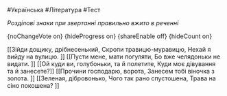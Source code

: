 #Українська #Література #Тест

*Розділові знаки при звертанні правильно вжито в реченні*

{noChangeVote on}
{hideProgress on}
{shareEnable off}
{hideCount on}

[[Зійди дощику, дрібнесенький, Скропи травицю-муравицю, Нехай я вийду на вулицю. ]]
[[Пусти мене, мати погуляти, Бо вже челядоньки не видати. ]]
[[Ой куди ви, голубоньки, та й полетите, Куди моє дівування та й занесете?]]
[[Прочини господарю, ворота, Занесем тобі віночка з золота. ]]
[[Зеленая, дібровонько, Чого так рано спустошена, Трава на сіно покошена? ]]
